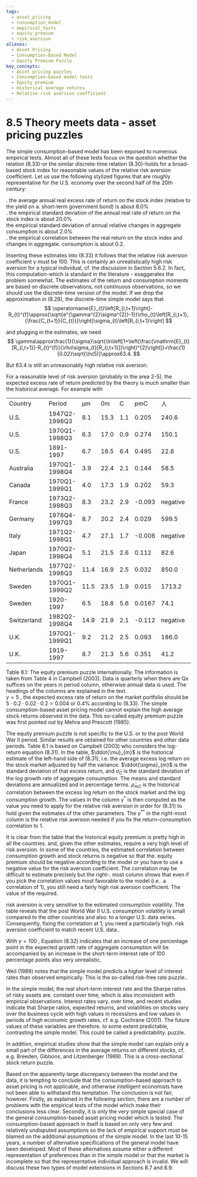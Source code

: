 ```yaml
---
tags:
  - asset_pricing
  - consumption_model
  - empirical_tests
  - equity_premium
  - risk_aversion
aliases:
  - Asset Pricing
  - Consumption-Based Model
  - Equity Premium Puzzle
key_concepts:
  - Asset pricing puzzles
  - Consumption-based model tests
  - Equity premium
  - Historical average returns
  - Relative risk aversion coefficient
---
```


# 8.5 Theory meets data - asset pricing puzzles  

The simple consumption-based model has been exposed to numerous empirical tests. Almost all of these tests focus on the question whether the relation (8.33)-or the similar discrete-time relation (8.30)-holds for a broad-based stock index for reasonable values of the relative risk aversion coefficient. Let us use the following stylized figures that are roughly representative for the U.S. economy over the second half of the 20th century:  

. the average annual real excess rate of return on the stock index (relative to the yield on a. short-term government bond) is about $8.0\%$   
. the empirical standard deviation of the annual real rate of return on the stock index is about $20.0\%$   
the empirical standard deviation of annual relative changes in aggregate consumption is about $2.0\%$   
. the empirical correlation between the real return on the stock index and changes in aggregate. consumption is about 0.2.  

Inserting these estimates into (8.33) it follows that the relative risk aversion coefficient $\gamma$ must be 100. This is certainly an unrealistically high risk aversion for a typical individual, cf. the discussion in Section 5.6.2. In fact, this computation-which is standard in the literature - exaggerates the problem somewhat. The estimates of the return and consumption moments are based on discrete observations, not continuous observations, so we should use the discrete-time version of the model. If we drop the approximation in (8.28), the discrete-time simple model says that  
$$
\operatorname{E}_{t}\left[R_{i,t+1}\right]-R_{t}^{f}\approx{\sqrt{e^{\gamma^{2}\sigma^{2}}-1}}\rho_{t}\left[R_{i,t+1},{\frac{C_{t+1}}{C_{t}}}\right]\sigma_{t}\left[R_{i,t+1}\right]
$$  

and plugging in the estimates, we need  
$$
\gamma\approx\frac{1}{\sigma}\sqrt{\ln\left[1+\left(\frac{\mathrm{E}_{t}[R_{i,t+1}]-R_{t}^{f}}{\rho\sigma_{t}[R_{i,t+1}]}\right)^{2}\right]}=\frac{1}{0.02}\sqrt{\ln(5)}\approx63.4.
$$  

But 63.4 is still an unreasonably high relative risk aversion.  

For a reasonable level of risk aversion (probably in the area 2-5), the expected excess rate of return predicted by the theory is much smaller than the historical average. For example with  

<html><body><table><tr><td>Country</td><td>Period</td><td>μm</td><td>0m</td><td>C</td><td>pmC</td><td>人</td><td>**</td></tr><tr><td>U.S.</td><td>1947Q2-1998Q3</td><td>8.1</td><td>15.3</td><td>1.1</td><td>0.205</td><td>240.6</td><td>49.3</td></tr><tr><td>U.S.</td><td>1970Q1-1998Q3</td><td>6.3</td><td>17.0</td><td>0.9</td><td>0.274</td><td>150.1</td><td>41.2</td></tr><tr><td>U.S.</td><td>1891-1997</td><td>6.7</td><td>18.5</td><td>6.4</td><td>0.495</td><td>22.8</td><td>11.3</td></tr><tr><td>Australia</td><td>1970Q1-1998Q4</td><td>3.9</td><td>22.4</td><td>2.1</td><td>0.144</td><td>58.5</td><td>8.4</td></tr><tr><td>Canada</td><td>1970Q1-1999Q1</td><td>4.0</td><td>17.3</td><td>1.9</td><td>0.202</td><td>59.3</td><td>12.0</td></tr><tr><td>France</td><td>1973Q2-1998Q3</td><td>8.3</td><td>23.2</td><td>2.9</td><td>-0.093</td><td>negative</td><td>12.3</td></tr><tr><td>Germany</td><td>1978Q4-1997Q3</td><td>8.7</td><td>20.2</td><td>2.4</td><td>0.029</td><td>599.5</td><td>17.5</td></tr><tr><td>Italy</td><td>1971Q2-1998Q1</td><td>4.7</td><td>27.1</td><td>1.7</td><td>-0.006</td><td>negative</td><td>10.4</td></tr><tr><td>Japan</td><td>1970Q2-1998Q4</td><td>5.1</td><td>21.5</td><td>2.6</td><td>0.112</td><td>82.6</td><td>9.3</td></tr><tr><td>Netherlands</td><td>1977Q2-1998Q3</td><td>11.4</td><td>16.9</td><td>2.5</td><td>0.032</td><td>850.0</td><td>26.9</td></tr><tr><td>Sweden</td><td>1970Q1-1999Q2</td><td>11.5</td><td>23.5</td><td>1.9</td><td>0.015</td><td>1713.2</td><td>26.5</td></tr><tr><td>Sweden</td><td>1920-1997</td><td>6.5</td><td>18.8</td><td>5.6</td><td>0.0167</td><td>74.1</td><td>12.4</td></tr><tr><td>Switzerland</td><td>1982Q2-1998Q4</td><td>14.9</td><td>21.9</td><td>2.1</td><td>-0.112</td><td>negative</td><td>32.1</td></tr><tr><td>U.K.</td><td>1970Q1-1999Q1</td><td>9.2</td><td>21.2</td><td>2.5</td><td>0.093</td><td>186.0</td><td>17.2</td></tr><tr><td>U.K.</td><td>1919-1997</td><td>8.7</td><td>21.3</td><td>5.6</td><td>0.351</td><td>41.2</td><td>14.5</td></tr></table></body></html>  

Table 8.1: The equity premium puzzle internationally. The information is taken from Table 4 in Campbell (2003). Data is quarterly when there are Qx suffices on the years in period column, otherwise annual data is used. The headings of the columns are explained in the text.  
$\gamma=5$ , the expected excess rate of return on the market portfolio should be $5\cdot0.2\cdot0.02\cdot0.2=0.004$ or $0.4\%$ according to (8.33). The simple consumption-based asset pricing model cannot explain the high average stock returns observed in the data. This so-called equity premium puzzle was first pointed out by Mehra and Prescott (1985).  

The equity premium puzzle is not specific to the U.S. or to the post World War II period. Similar results are obtained for other countries and other data periods. Table 8.1 is based on Campbell (2003) who considers the log-return equation (8.31). In the table, $\ddot{\mu}_{m}$ is the historical estimate of the left-hand side of (8.31), i.e. the average excess log return on the stock market adjusted by half the variance. $\ddot{\sigma}_{m}$ is the standard deviation of that excess return, and $\tilde{\sigma}_{C}$ is the standard deviation of the log growth rate of aggregate consumption. The means and standard deviations are annualized and in percentage terms. $\widetilde{\rho}_{m C}$ is the historical correlation between the excess log return on the stock market and the log consumption growth. The values in the column $\gamma^{*}$ is then computed as the value you need to apply for the relative risk aversion in order for (8.31) to hold given the estimates of the other parameters. The $\gamma^{**}$ in the right-most column is the relative risk aversion needed if you fix the return-consumption correlation to 1.  

It is clear from the table that the historical equity premium is pretty high in all the countries. and, given the other estimates, require a very high level of risk aversion. In some of the countries, the estimated correlation between consumption growth and stock returns is negative so that the. equity premium should be negative according to the model or you have to use a negative value for the risk aversion coefficient. The correlation may be difficult to estimate precisely but the right-. most column shows that even if you pick the correlation values most favorable to the model (i.e.. a correlation of 1), you still need a fairly high risk aversion coefficient. The value of the required.  

risk aversion is very sensitive to the estimated consumption volatility. The table reveals that the post World War II U.S. consumption volatility is small compared to the other countries and also. to a longer U.S. data series. Consequently, fixing the correlation at 1, you need a particularly high. risk aversion coefficient to match recent U.S. data..  

With $\gamma=100$ , Equation (8.32) indicates that an increase of one percentage point in the expected growth rate of aggregate consumption will be accompanied by an increase in the short-term interest rate of 100 percentage points also very unrealistic.  

Weil (1989) notes that the simple model predicts a higher level of interest rates than observed empirically. This is the so-called risk-free rate puzzle..  

In the simple model, the real short-term interest rate and the Sharpe ratios of risky assets are. constant over time, which is also inconsistent with empirical observations. Interest rates vary. over time, and recent studies indicate that Sharpe ratios, expected returns, and volatilities on stocks vary over the business cycle with high values in recessions and low values in periods of high economic growth rates, cf. e.g. Cochrane (2001). The future values of these variables are therefore. to some extent predictable, contrasting the simple model. This could be called a predictability. puzzle.  

In addition, empirical studies show that the simple model can explain only a small part of the differences in the average returns on different stocks, cf. e.g. Breeden, Gibbons, and Litzenberger (1989). This is a cross-sectional stock return puzzle.  

Based on the apparently large discrepancy between the model and the data, it is tempting to conclude that the consumption-based approach to asset pricing is not applicable, and otherwise intelligent economists have not been able to withstand this temptation. The conclusion is not fair, however. Firstly, as explained in the following section, there are a number of problems with the empirical tests of the model which make their conclusions less clear. Secondly, it is only the very simple special case of the general consumption-based asset pricing model which is tested. The consumption-based approach in itself is based on only very few and relatively undisputed assumptions so the lack of empirical support must be blamed on the additional assumptions of the simple model. In the last 10-15 years, a number of alternative specifications of the general model have been developed. Most of these alternatives assume either a different representation of preferences than in the simple model or that the market is incomplete so that the representative individual approach is invalid. We will discuss these two types of model extensions in Sections 8.7 and 8.9.
